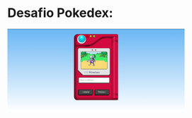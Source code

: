
<!DOCTYPE html>
<html lang="pt-br">
    <head>
      <h1>Desafio Pokedex:</h1>

 <link rel="stylesheet" href="https://cdn.jsdelivr.net/npm/bootstrap@4.3.1/dist/css/bootstrap.min.css" integrity="sha384-ggOyR0iXCbMQv3Xipma34MD+dH/1fQ784/j6cY/iJTQUOhcWr7x9JvoRxT2MZw1T" crossorigin="anonymous">
</head>

<body>
    <div class="container">
        <a href="https://github.com/kestevesPUC?tab=repositories" class="text-center" target="_blank"><img src="public/img/projeto.png" width="400" alt="Resultado"></a>
    </div>
</body>
</html>
